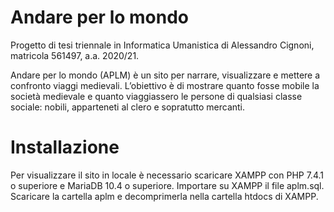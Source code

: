 # Andare per lo mondo
Progetto di tesi triennale in Informatica Umanistica di Alessandro Cignoni, matricola 561497, a.a. 2020/21.

Andare per lo mondo (APLM) è un sito per narrare, visualizzare e mettere a confronto viaggi medievali. L’obiettivo è di mostrare quanto fosse mobile la società medievale e quanto viaggiassero le persone di qualsiasi classe sociale: nobili, apparteneti al clero e sopratutto mercanti.


# Installazione
Per visualizzare il sito in locale è necessario scaricare XAMPP con PHP 7.4.1 o superiore e MariaDB 10.4 o superiore.
Importare su XAMPP il file aplm.sql.
Scaricare la cartella aplm e decomprimerla nella cartella htdocs di XAMPP.
